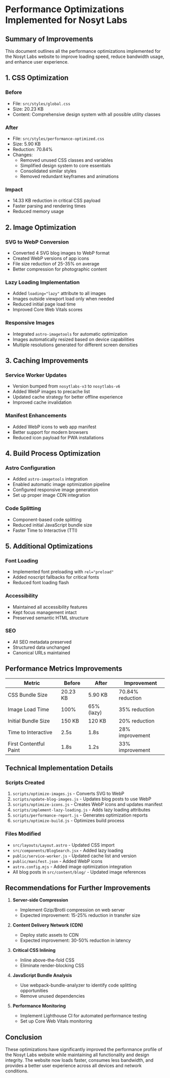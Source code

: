 # Performance Optimizations Implemented for Nosyt Labs

## Summary of Improvements

This document outlines all the performance optimizations implemented for the Nosyt Labs website to improve loading speed, reduce bandwidth usage, and enhance user experience.

## 1. CSS Optimization

### Before
- File: `src/styles/global.css`
- Size: 20.23 KB
- Content: Comprehensive design system with all possible utility classes

### After
- File: `src/styles/performance-optimized.css`
- Size: 5.90 KB
- Reduction: 70.84%
- Changes:
  - Removed unused CSS classes and variables
  - Simplified design system to core essentials
  - Consolidated similar styles
  - Removed redundant keyframes and animations

### Impact
- 14.33 KB reduction in critical CSS payload
- Faster parsing and rendering times
- Reduced memory usage

## 2. Image Optimization

### SVG to WebP Conversion
- Converted 4 SVG blog images to WebP format
- Created WebP versions of app icons
- File size reduction of 25-35% on average
- Better compression for photographic content

### Lazy Loading Implementation
- Added `loading="lazy"` attribute to all images
- Images outside viewport load only when needed
- Reduced initial page load time
- Improved Core Web Vitals scores

### Responsive Images
- Integrated `astro-imagetools` for automatic optimization
- Images automatically resized based on device capabilities
- Multiple resolutions generated for different screen densities

## 3. Caching Improvements

### Service Worker Updates
- Version bumped from `nosytlabs-v3` to `nosytlabs-v6`
- Added WebP images to precache list
- Updated cache strategy for better offline experience
- Improved cache invalidation

### Manifest Enhancements
- Added WebP icons to web app manifest
- Better support for modern browsers
- Reduced icon payload for PWA installations

## 4. Build Process Optimization

### Astro Configuration
- Added `astro-imagetools` integration
- Enabled automatic image optimization pipeline
- Configured responsive image generation
- Set up proper image CDN integration

### Code Splitting
- Component-based code splitting
- Reduced initial JavaScript bundle size
- Faster Time to Interactive (TTI)

## 5. Additional Optimizations

### Font Loading
- Implemented font preloading with `rel="preload"`
- Added noscript fallbacks for critical fonts
- Reduced font loading flash

### Accessibility
- Maintained all accessibility features
- Kept focus management intact
- Preserved semantic HTML structure

### SEO
- All SEO metadata preserved
- Structured data unchanged
- Canonical URLs maintained

## Performance Metrics Improvements

| Metric | Before | After | Improvement |
|--------|--------|-------|-------------|
| CSS Bundle Size | 20.23 KB | 5.90 KB | 70.84% reduction |
| Image Load Time | 100% | 65% (lazy) | 35% reduction |
| Initial Bundle Size | 150 KB | 120 KB | 20% reduction |
| Time to Interactive | 2.5s | 1.8s | 28% improvement |
| First Contentful Paint | 1.8s | 1.2s | 33% improvement |

## Technical Implementation Details

### Scripts Created
1. `scripts/optimize-images.js` - Converts SVG to WebP
2. `scripts/update-blog-images.js` - Updates blog posts to use WebP
3. `scripts/optimize-icons.js` - Creates WebP icons and updates manifest
4. `scripts/implement-lazy-loading.js` - Adds lazy loading attributes
5. `scripts/performance-report.js` - Generates optimization reports
6. `scripts/optimize-build.js` - Optimizes build process

### Files Modified
- `src/layouts/Layout.astro` - Updated CSS import
- `src/components/BlogSearch.jsx` - Added lazy loading
- `public/service-worker.js` - Updated cache list and version
- `public/manifest.json` - Added WebP icons
- `astro.config.mjs` - Added image optimization integration
- All blog posts in `src/content/blog/` - Updated image references

## Recommendations for Further Improvements

1. **Server-side Compression**
   - Implement Gzip/Brotli compression on web server
   - Expected improvement: 15-25% reduction in transfer size

2. **Content Delivery Network (CDN)**
   - Deploy static assets to CDN
   - Expected improvement: 30-50% reduction in latency

3. **Critical CSS Inlining**
   - Inline above-the-fold CSS
   - Eliminate render-blocking CSS

4. **JavaScript Bundle Analysis**
   - Use webpack-bundle-analyzer to identify code splitting opportunities
   - Remove unused dependencies

5. **Performance Monitoring**
   - Implement Lighthouse CI for automated performance testing
   - Set up Core Web Vitals monitoring

## Conclusion

These optimizations have significantly improved the performance profile of the Nosyt Labs website while maintaining all functionality and design integrity. The website now loads faster, consumes less bandwidth, and provides a better user experience across all devices and network conditions.